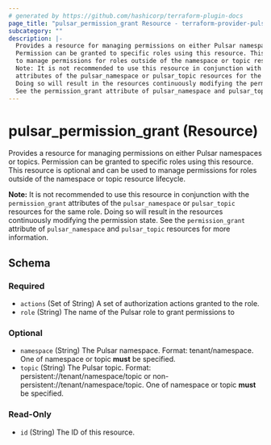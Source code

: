 ```yaml
---
# generated by https://github.com/hashicorp/terraform-plugin-docs
page_title: "pulsar_permission_grant Resource - terraform-provider-pulsar"
subcategory: ""
description: |-
  Provides a resource for managing permissions on either Pulsar namespaces or topics.
  Permission can be granted to specific roles using this resource. This resource is optional and can be used
  to manage permissions for roles outside of the namespace or topic resource lifecycle.
  Note: It is not recommended to use this resource in conjunction with the permission_grant
  attributes of the pulsar_namespace or pulsar_topic resources for the same role.
  Doing so will result in the resources continuously modifying the permission state.
  See the permission_grant attribute of pulsar_namespace and pulsar_topic resources for more information.
---
```


# pulsar_permission_grant (Resource)

Provides a resource for managing permissions on either Pulsar namespaces or topics. 
Permission can be granted to specific roles using this resource. This resource is optional and can be used
to manage permissions for roles outside of the namespace or topic resource lifecycle.

**Note:** It is not recommended to use this resource in conjunction with the `permission_grant`
attributes of the `pulsar_namespace` or `pulsar_topic` resources for the same role.
Doing so will result in the resources continuously modifying the permission state.
See the `permission_grant` attribute of `pulsar_namespace` and `pulsar_topic` resources for more information.



<!-- schema generated by tfplugindocs -->
## Schema

### Required

- `actions` (Set of String) A set of authorization actions granted to the role.
- `role` (String) The name of the Pulsar role to grant permissions to

### Optional

- `namespace` (String) The Pulsar namespace. Format: tenant/namespace. One of namespace or topic **must** be specified.
- `topic` (String) The Pulsar topic. Format: persistent://tenant/namespace/topic or non-persistent://tenant/namespace/topic. One of namespace or topic **must** be specified.

### Read-Only

- `id` (String) The ID of this resource.


